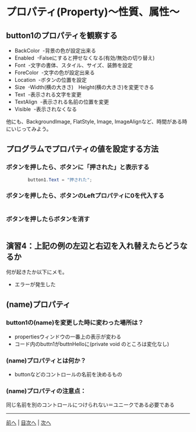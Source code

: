 # プロパティ(Property)～性質、属性～

## button1のプロパティを観察する

- BackColor
  -背景の色が設定出来る
- Enabled
  -Falseにすると押せなくなる(有効/無効の切り替え)
- Font
  -文字の書体、スタイル、サイズ、装飾を設定
- ForeColor
  -文字の色が設定出来る
- Location
  -ボタンの位置を設定
- Size
  -Width(横の大きさ)　Height(横の大きさ)を変更できる
- Text
  -表示される文字を変更
- TextAlign
  -表示される名前の位置を変更
- Visible
  -表示されなくなる

他にも、BackgroundImage, FlatStyle, Image, ImageAlignなど、時間がある時にいじってみよう。

## プログラムでプロパティの値を設定する方法
### ボタンを押したら、ボタンに「押された」と表示する

```cs
　　　　　button1.Text = "押された";
```

### ボタンを押したら、ボタンのLeftプロパティに0を代入する

```cs
```

### ボタンを押したらボタンを消す

```cs
```

## 演習4：上記の例の左辺と右辺を入れ替えたらどうなるか
何が起きたか以下にメモ。

- エラーが発生した

## (name)プロパティ
### button1の(name)を変更した時に変わった場所は？
- propertiesウィンドウの一番上の表示が変わる
- コード内のbuttn1がbuttnHelloに(private void のところは変化なし)

### (name)プロパティとは何か？
- buttonなどのコントロールの名前を決めるもの

### (name)プロパティの注意点：
同じ名前を別のコントロールにつけられない＝ユニークである必要である

---

[前へ](03.md) | [目次へ](README.md#%E7%9B%AE%E6%AC%A1) | [次へ](05.md)
